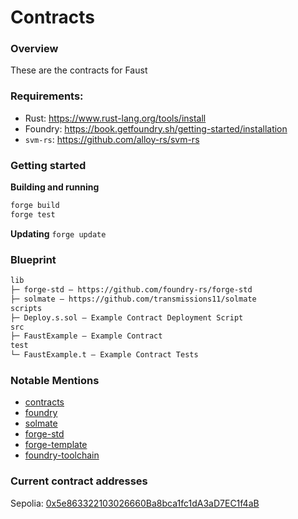 # Contracts

### Overview

These are the contracts for Faust

### Requirements:
- Rust: https://www.rust-lang.org/tools/install
- Foundry: https://book.getfoundry.sh/getting-started/installation
- `svm-rs`: https://github.com/alloy-rs/svm-rs

### Getting started

**Building and running**
```bash
forge build
forge test
```

**Updating**
`forge update`

### Blueprint

```txt
lib
├─ forge-std — https://github.com/foundry-rs/forge-std
├─ solmate — https://github.com/transmissions11/solmate
scripts
├─ Deploy.s.sol — Example Contract Deployment Script
src
├─ FaustExample — Example Contract
test
└─ FaustExample.t — Example Contract Tests
```

### Notable Mentions

- [contracts](https://github.com/refcell/contracts)
- [foundry](https://github.com/foundry-rs/foundry)
- [solmate](https://github.com/Rari-Capital/solmate)
- [forge-std](https://github.com/brockelmore/forge-std)
- [forge-template](https://github.com/foundry-rs/forge-template)
- [foundry-toolchain](https://github.com/foundry-rs/foundry-toolchain)

### Current contract addresses

Sepolia: [0x5e863322103026660Ba8bca1fc1dA3aD7EC1f4aB](https://sepolia.etherscan.io/address/0x5e863322103026660Ba8bca1fc1dA3aD7EC1f4aB)
